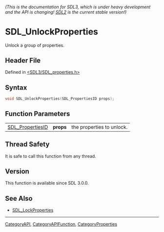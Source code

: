 ###### (This is the documentation for SDL3, which is under heavy development and the API is changing! [SDL2](https://wiki.libsdl.org/SDL2/) is the current stable version!)
# SDL_UnlockProperties

Unlock a group of properties.

## Header File

Defined in [<SDL3/SDL_properties.h>](https://github.com/libsdl-org/SDL/blob/main/include/SDL3/SDL_properties.h)

## Syntax

```c
void SDL_UnlockProperties(SDL_PropertiesID props);
```

## Function Parameters

|                                      |           |                           |
| ------------------------------------ | --------- | ------------------------- |
| [SDL_PropertiesID](SDL_PropertiesID) | **props** | the properties to unlock. |

## Thread Safety

It is safe to call this function from any thread.

## Version

This function is available since SDL 3.0.0.

## See Also

- [SDL_LockProperties](SDL_LockProperties)

----
[CategoryAPI](CategoryAPI), [CategoryAPIFunction](CategoryAPIFunction), [CategoryProperties](CategoryProperties)

